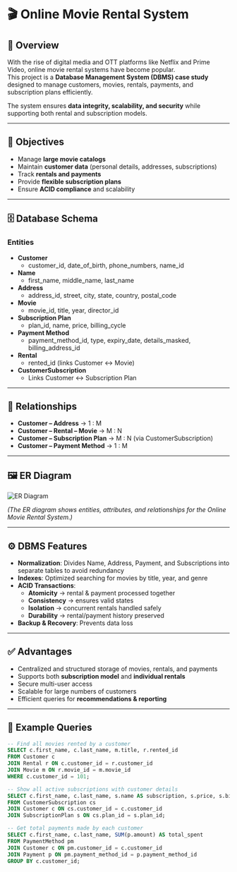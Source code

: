 # 🎬 Online Movie Rental System

## 📌 Overview
With the rise of digital media and OTT platforms like Netflix and Prime Video, online movie rental systems have become popular.  
This project is a **Database Management System (DBMS) case study** designed to manage customers, movies, rentals, payments, and subscription plans efficiently.

The system ensures **data integrity, scalability, and security** while supporting both rental and subscription models.

---

## 🎯 Objectives
- Manage **large movie catalogs**
- Maintain **customer data** (personal details, addresses, subscriptions)
- Track **rentals and payments**
- Provide **flexible subscription plans**
- Ensure **ACID compliance** and scalability

---

## 🗄️ Database Schema

### Entities
- **Customer**
  - customer_id, date_of_birth, phone_numbers, name_id
- **Name**
  - first_name, middle_name, last_name
- **Address**
  - address_id, street, city, state, country, postal_code
- **Movie**
  - movie_id, title, year, director_id
- **Subscription Plan**
  - plan_id, name, price, billing_cycle
- **Payment Method**
  - payment_method_id, type, expiry_date, details_masked, billing_address_id
- **Rental**
  - rented_id (links Customer ↔ Movie)
- **CustomerSubscription**
  - Links Customer ↔ Subscription Plan

---

## 🔗 Relationships
- **Customer – Address** → 1 : M  
- **Customer – Rental – Movie** → M : N  
- **Customer – Subscription Plan** → M : N (via CustomerSubscription)  
- **Customer – Payment Method** → 1 : M  

---

## 🖼️ ER Diagram
![ER Diagram](./dbms.jpg)

*(The ER diagram shows entities, attributes, and relationships for the Online Movie Rental System.)*

---

## ⚙️ DBMS Features
- **Normalization**: Divides Name, Address, Payment, and Subscriptions into separate tables to avoid redundancy  
- **Indexes**: Optimized searching for movies by title, year, and genre  
- **ACID Transactions**:  
  - **Atomicity** → rental & payment processed together  
  - **Consistency** → ensures valid states  
  - **Isolation** → concurrent rentals handled safely  
  - **Durability** → rental/payment history preserved  
- **Backup & Recovery**: Prevents data loss  

---

## ✅ Advantages
- Centralized and structured storage of movies, rentals, and payments  
- Supports both **subscription model** and **individual rentals**  
- Secure multi-user access  
- Scalable for large numbers of customers  
- Efficient queries for **recommendations & reporting**  

---

## 📝 Example Queries

```sql
-- Find all movies rented by a customer
SELECT c.first_name, c.last_name, m.title, r.rented_id
FROM Customer c
JOIN Rental r ON c.customer_id = r.customer_id
JOIN Movie m ON r.movie_id = m.movie_id
WHERE c.customer_id = 101;

-- Show all active subscriptions with customer details
SELECT c.first_name, c.last_name, s.name AS subscription, s.price, s.billing_cycle
FROM CustomerSubscription cs
JOIN Customer c ON cs.customer_id = c.customer_id
JOIN SubscriptionPlan s ON cs.plan_id = s.plan_id;

-- Get total payments made by each customer
SELECT c.first_name, c.last_name, SUM(p.amount) AS total_spent
FROM PaymentMethod pm
JOIN Customer c ON pm.customer_id = c.customer_id
JOIN Payment p ON pm.payment_method_id = p.payment_method_id
GROUP BY c.customer_id;
